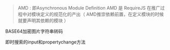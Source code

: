
>AMD : 即Asynchronous Module Definition   AMD 是 RequireJS 
>在推广过程中对模块定义的规范化的产出（ AMD推崇依赖前置，在定义模块的时候就要声明其依赖的模块 
>）

BASE64加密图片字符串转码

即时搜索的input和propertychange方法

   

